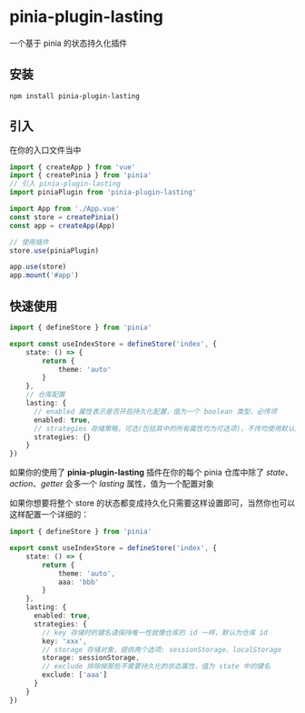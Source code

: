 # pinia-plugin-lasting
一个基于 pinia 的状态持久化插件

## 安装
```
npm install pinia-plugin-lasting
```

## 引入
在你的入口文件当中
``` ts
import { createApp } from 'vue'
import { createPinia } from 'pinia'
// 引入 pinia-plugin-lasting
import piniaPlugin from 'pinia-plugin-lasting'

import App from './App.vue'
const store = createPinia()
const app = createApp(App)

// 使用插件
store.use(piniaPlugin)

app.use(store)
app.mount('#app')
```

## 快速使用
``` ts
import { defineStore } from 'pinia'

export const useIndexStore = defineStore('index', {
    state: () => {
        return {
            theme: 'auto'
        }
    },
    // 仓库配置
    lasting: {
      // enabled 属性表示是否开启持久化配置，值为一个 boolean 类型，必传项
      enabled: true, 
      // strategies 存储策略，可选(包括其中的所有属性均为可选项)，不传均使用默认配置
      strategies: {} 
    }
})
```
如果你的使用了 **pinia-plugin-lasting** 插件在你的每个 pinia 仓库中除了 *state*、*action*、*getter* 会多一个 *lasting* 属性，值为一个配置对象

如果你想要将整个 store 的状态都变成持久化只需要这样设置即可，当然你也可以这样配置一个详细的：
``` ts
import { defineStore } from 'pinia'

export const useIndexStore = defineStore('index', {
    state: () => {
        return {
            theme: 'auto',
            aaa: 'bbb'
        }
    },
    lasting: {
      enabled: true,
      strategies: {
        // key 存储时的键名请保持唯一性就像仓库的 id 一样，默认为仓库 id
        key: 'xxx',
        // storage 存储对象，提供两个选项: sessionStorage、localStorage
        storage: sessionStorage,
        // exclude 排除掉那些不需要持久化的状态属性，值为 state 中的键名
        exclude: ['aaa']
      }
    }
})
```
